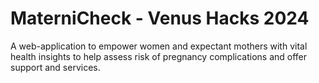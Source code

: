 # MaterniCheck - Venus Hacks 2024

A web-application to empower women and expectant mothers with vital health insights to help assess risk of pregnancy complications and offer support and services.

